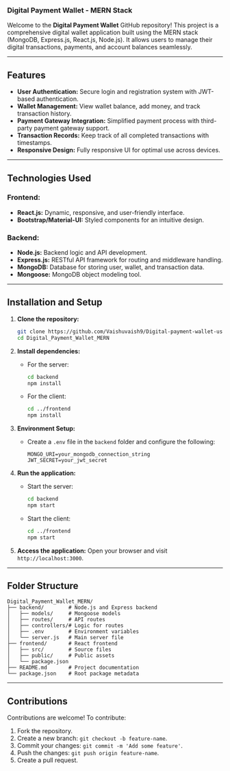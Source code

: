### Digital Payment Wallet - MERN Stack

Welcome to the **Digital Payment Wallet** GitHub repository! This project is a comprehensive digital wallet application built using the MERN stack (MongoDB, Express.js, React.js, Node.js). It allows users to manage their digital transactions, payments, and account balances seamlessly.

---

## Features

- **User Authentication:** Secure login and registration system with JWT-based authentication.
- **Wallet Management:** View wallet balance, add money, and track transaction history.
- **Payment Gateway Integration:** Simplified payment process with third-party payment gateway support.
- **Transaction Records:** Keep track of all completed transactions with timestamps.
- **Responsive Design:** Fully responsive UI for optimal use across devices.

---

## Technologies Used

### Frontend:
- **React.js:** Dynamic, responsive, and user-friendly interface.
- **Bootstrap/Material-UI:** Styled components for an intuitive design.

### Backend:
- **Node.js:** Backend logic and API development.
- **Express.js:** RESTful API framework for routing and middleware handling.
- **MongoDB:** Database for storing user, wallet, and transaction data.
- **Mongoose:** MongoDB object modeling tool.

---

## Installation and Setup

1. **Clone the repository:**
   ```bash
   git clone https://github.com/Vaishuvaish9/Digital-payment-wallet-using-MERN-Stack.git
   cd Digital_Payment_Wallet_MERN
   ```

2. **Install dependencies:**

   - For the server:
     ```bash
     cd backend
     npm install
     ```

   - For the client:
     ```bash
     cd ../frontend
     npm install
     ```

3. **Environment Setup:**
   - Create a `.env` file in the `backend` folder and configure the following:
     ```env
     MONGO_URI=your_mongodb_connection_string
     JWT_SECRET=your_jwt_secret
     ```

4. **Run the application:**

   - Start the server:
     ```bash
     cd backend
     npm start
     ```

   - Start the client:
     ```bash
     cd ../frontend
     npm start
     ```

5. **Access the application:**
   Open your browser and visit `http://localhost:3000`.

---


## Folder Structure

```plaintext
Digital_Payment_Wallet_MERN/
├── backend/        # Node.js and Express backend
│   ├── models/     # Mongoose models
│   ├── routes/     # API routes
│   ├── controllers/# Logic for routes
│   ├── .env        # Environment variables
│   └── server.js   # Main server file
├── frontend/       # React frontend
│   ├── src/        # Source files
│   ├── public/     # Public assets
│   └── package.json
├── README.md       # Project documentation
└── package.json    # Root package metadata
```

---

## Contributions

Contributions are welcome! To contribute:

1. Fork the repository.
2. Create a new branch: `git checkout -b feature-name`.
3. Commit your changes: `git commit -m 'Add some feature'`.
4. Push the changes: `git push origin feature-name`.
5. Create a pull request.


